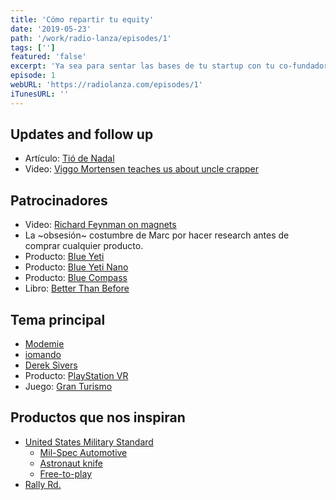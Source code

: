 ```yaml
---
title: 'Cómo repartir tu equity'
date: '2019-05-23'
path: '/work/radio-lanza/episodes/1'
tags: ['']
featured: 'false'
excerpt: 'Ya sea para sentar las bases de tu startup con tu co-fundador, afrontar una ronda de inversión o estructurar un plan de opciones para retener y atraer talento. Mediante experiencias personales, compartimos opiniones y buenas prácticas acerca de cómo repartir tu equity.'
episode: 1
webURL: 'https://radiolanza.com/episodes/1'
iTunesURL: ''
---
```


## Updates and follow up

- Artículo: [Tió de Nadal](https://en.wikipedia.org/wiki/Tió_de_Nadal)
- Video: [Viggo Mortensen teaches us about uncle crapper](https://www.youtube.com/watch?v=tO1cuk43HPU)

## Patrocinadores

- Video: [Richard Feynman on magnets](https://www.youtube.com/watch?v=MO0r930Sn_8)
- La ~obsesión~ costumbre de Marc por hacer research antes de comprar cualquier producto.
- Producto: [Blue Yeti](https://www.bluedesigns.com/products/yeti/)
- Producto: [Blue Yeti Nano](https://www.bluedesigns.com/products/yeti-nano/)
- Producto: [Blue Compass](https://www.bluedesigns.com/products/compass/)
- Libro: [Better Than Before](https://www.amazon.com/dp/0385348630)

## Tema principal

- [Modemie](http://modemie.com)
- [iomando](https://www.iomando.com)
- [Derek Sivers](https://sivers.org)
- Producto: [PlayStation VR](https://en.wikipedia.org/wiki/PlayStation_VR)
- Juego: [Gran Turismo](<https://en.wikipedia.org/wiki/Gran_Turismo_(video_game)>)

## Productos que nos inspiran

- [United States Military Standard](https://en.wikipedia.org/wiki/United_States_Military_Standard)
  - [Mil-Spec Automotive](http://www.milspecauto.com)
  - [Astronaut knife](https://caseknives.com/blogs/news/case-astronaut-knife)
  - [Free-to-play](https://en.wikipedia.org/wiki/Free-to-play)
- [Rally Rd.](https://www.rallyrd.com)
